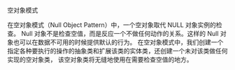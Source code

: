 空对象模式

在空对象模式（Null Object Pattern）中，一个空对象取代 NULL 对象实例的检查。
Null 对象不是检查空值，而是反应一个不做任何动作的关系。这样的 Null 对象也可以在数据不可用的时候提供默认的行为。
在空对象模式中，我们创建一个指定各种要执行的操作的抽象类和扩展该类的实体类，还创建一个未对该类做任何实现的空对象类，
该空对象类将无缝地使用在需要检查空值的地方。


